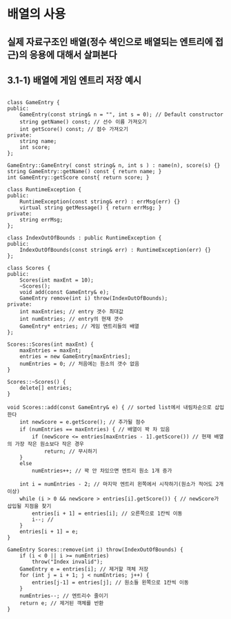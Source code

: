 배열의 사용
==================
## 실제 자료구조인 배열(정수 색인으로 배열되는 엔트리에 접근)의 응용에 대해서 살펴본다

## 3.1-1) 배열에 게임 엔트리 저장 예시
<pre><code>
class GameEntry {
public:
	GameEntry(const string& n = "", int s = 0); // Default constructor
	string getName() const; // 선수 이름 가져오기
	int getScore() const; // 점수 가져오기
private:
	string name;
	int score;
};

GameEntry::GameEntry( const string& n, int s ) : name(n), score(s) {}
string GameEntry::getName() const { return name; }
int GameEntry::getScore const{ return score; }

class RuntimeException {
public:
	RuntimeException(const string& err) : errMsg(err) {}
	virtual string getMessage() { return errMsg; }
private:
	string errMsg;
};

class IndexOutOfBounds : public RuntimeException {
public:
	IndexOutOfBounds(const string& err) : RuntimeException(err) {}
};

class Scores {
public:
	Scores(int maxEnt = 10);
	~Scores();
	void add(const GameEntry& e);
	GameEntry remove(int i) throw(IndexOutOfBounds);
private:
	int maxEntries; // entry 갯수 최대값
	int numEntries; // entry의 현재 갯수
	GameEntry* entries; // 게임 엔트리들의 배열
};

Scores::Scores(int maxEnt) {
	maxEntries = maxEnt;
	entries = new GameEntry[maxEntries];
	numEntries = 0; // 처음에는 원소의 갯수 없음
}

Scores::~Scores() {
	delete[] entries;
}

void Scores::add(const GameEntry& e) { // sorted list에서 내림차순으로 삽입한다
	int newScore = e.getScore(); // 추가될 점수
	if (numEntries == maxEntries) { // 배열이 꽉 차 있음
		if (newScore <= entries[maxEntries - 1].getScore()) // 현재 배열의 가장 작은 원소보다 작은 경우
			return; // 무시하기
	}
	else
		numEntries++; // 꽉 안 차있으면 엔트리 원소 1개 증가

	int i = numEntries - 2; // 마지막 엔트리 왼쪽에서 시작하기(원소가 적어도 2개이상)
	while (i > 0 && newScore > entries[i].getScore()) { // newScore가 삽입될 지점을 찾기
		entries[i + 1] = entries[i]; // 오른쪽으로 1칸씩 이동
		i--; // 
	}
	entries[i + 1] = e;
}

GameEntry Scores::remove(int i) throw(IndexOutOfBounds) {
	if (i < 0 || i >= numEntries)
		throw("Index invalid");
	GameEntry e = entries[i]; // 제거할 객체 저장
	for (int j = i + 1; j < numEntries; j++) {
		entries[j-1] = entries[j]; // 원소들 왼쪽으로 1칸씩 이동
	}
	numEntries--; // 엔트리수 줄이기
	return e; // 제거된 객체를 반환
}</code></pre>
